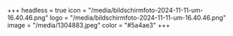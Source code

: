 +++
headless = true
icon = "/media/bildschirmfoto-2024-11-11-um-16.40.46.png"
logo = "/media/bildschirmfoto-2024-11-11-um-16.40.46.png"
image = "/media/1304883.jpeg"
color = "#5a4ae3"
+++
